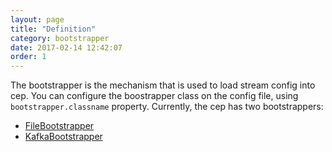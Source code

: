 ```yaml
---
layout: page
title: "Definition"
category: bootstrapper
date: 2017-02-14 12:42:07
order: 1
---
```


The bootstrapper is the mechanism that is used to load stream config into cep. You can configure the boostrapper class on the config file, using `bootstrapper.classname` property. Currently, the cep has two bootstrappers:

* [FileBootstrapper](https://wizzie-io.github.io/zz-cep/bootstrapper/file-boostrapper.html)
* [KafkaBootstrapper](https://wizzie-io.github.io/zz-cep/bootstrapper/kafka-boostrapper.html)



